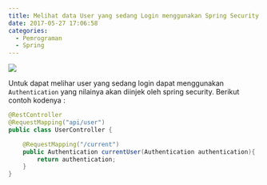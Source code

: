 ```yaml
---
title: Melihat data User yang sedang Login menggunakan Spring Security
date: 2017-05-27 17:06:58
categories:
  - Pemrograman
  - Spring
---
```

![](/images/springboot.png)

Untuk dapat melihar user yang sedang login dapat menggunakan `Authentication` yang nilainya akan diinjek oleh spring security. Berikut contoh kodenya :
```java
@RestController
@RequestMapping("api/user")
public class UserController {

    @RequestMapping("/current")
    public Authentication currentUser(Authentication authentication){
        return authentication;
    }
}
```
